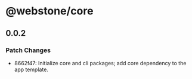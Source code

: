 # @webstone/core

## 0.0.2
### Patch Changes

- 8662f47: Initialize core and cli packages; add core dependency to the app template.
